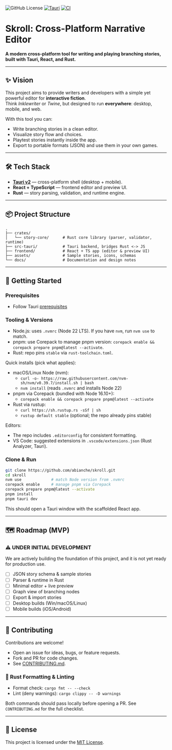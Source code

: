 ![GitHub License](https://img.shields.io/github/license/abianche/skroll) 
[![Tauri](https://img.shields.io/badge/Tauri-24C8D8?logo=tauri&logoColor=fff)](#)
[![CI](https://github.com/abianche/skroll/actions/workflows/ci.yml/badge.svg)](https://github.com/abianche/skroll/actions/workflows/ci.yml)

# Skroll: Cross-Platform Narrative Editor

**A modern cross-platform tool for writing and playing branching stories, built with Tauri, React, and Rust.**

---

## ✨ Vision
This project aims to provide writers and developers with a simple yet powerful editor for **interactive fiction**.  
Think *Inklewriter* or *Twine*, but designed to run **everywhere**: desktop, mobile, and web.  

With this tool you can:
- Write branching stories in a clean editor.
- Visualize story flow and choices.
- Playtest stories instantly inside the app.
- Export to portable formats (JSON) and use them in your own games.

---

## 🛠 Tech Stack
- **[Tauri v2](https://tauri.app/)** — cross-platform shell (desktop + mobile).  
- **React + TypeScript** — frontend editor and preview UI.  
- **Rust** — story parsing, validation, and runtime engine.  

---

## 📦 Project Structure
```
.
├── crates/
│   └── story-core/      # Rust core library (parser, validator, runtime)
├── src-tauri/           # Tauri backend, bridges Rust <-> JS
├── frontend/            # React + TS app (editor & preview UI)
├── assets/              # Sample stories, icons, schemas
└── docs/                # Documentation and design notes
```

---

## 🚀 Getting Started
### Prerequisites
- Follow Tauri [prerequisites](https://tauri.app/start/prerequisites)

### Tooling & Versions
- Node.js: uses `.nvmrc` (Node 22 LTS). If you have `nvm`, run `nvm use` to match.
- pnpm: use Corepack to manage pnpm version: `corepack enable && corepack prepare pnpm@latest --activate`.
- Rust: repo pins `stable` via `rust-toolchain.toml`.

Quick installs (pick what applies):
- macOS/Linux Node (nvm):
  - `curl -o- https://raw.githubusercontent.com/nvm-sh/nvm/v0.39.7/install.sh | bash`
  - `nvm install` (reads `.nvmrc` and installs Node 22)
- pnpm via Corepack (bundled with Node 16.10+):
  - `corepack enable && corepack prepare pnpm@latest --activate`
- Rust via rustup:
  - `curl https://sh.rustup.rs -sSf | sh`
  - `rustup default stable` (optional; the repo already pins stable)

Editors:
- The repo includes `.editorconfig` for consistent formatting.
- VS Code: suggested extensions in `.vscode/extensions.json` (Rust Analyzer, Tauri).

### Clone & Run
```bash
git clone https://github.com/abianche/skroll.git
cd skroll
nvm use             # match Node version from .nvmrc
corepack enable     # manage pnpm via Corepack
corepack prepare pnpm@latest --activate
pnpm install
pnpm tauri dev
```

This should open a Tauri window with the scaffolded React app.

---

## 🗺 Roadmap (MVP)
### ⚠️ **UNDER INITIAL DEVELOPMENT**

We are actively building the foundation of this project, and it is not yet ready for production use.

- [ ] JSON story schema & sample stories  
- [ ] Parser & runtime in Rust  
- [ ] Minimal editor + live preview  
- [ ] Graph view of branching nodes  
- [ ] Export & import stories  
- [ ] Desktop builds (Win/macOS/Linux)  
- [ ] Mobile builds (iOS/Android)  

---

## 🤝 Contributing
Contributions are welcome!  
- Open an issue for ideas, bugs, or feature requests.  
- Fork and PR for code changes.  
- See [CONTRIBUTING.md](CONTRIBUTING.md).  

### 🦀 Rust Formatting & Linting
- Format check: `cargo fmt -- --check`
- Lint (deny warnings): `cargo clippy -- -D warnings`

Both commands should pass locally before opening a PR. See `CONTRIBUTING.md` for the full checklist.

---

## 📄 License
This project is licensed under the [MIT License](LICENSE).  
